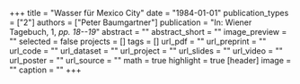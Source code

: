 +++
title = "Wasser für Mexico City"
date = "1984-01-01"
publication_types = ["2"]
authors = ["Peter Baumgartner"]
publication = "In: Wiener Tagebuch, 1, _pp. 18--19_"
abstract = ""
abstract_short = ""
image_preview = ""
selected = false
projects = []
tags = []
url_pdf = ""
url_preprint = ""
url_code = ""
url_dataset = ""
url_project = ""
url_slides = ""
url_video = ""
url_poster = ""
url_source = ""
math = true
highlight = true
[header]
image = ""
caption = ""
+++
